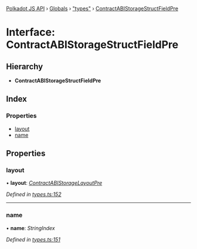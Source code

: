 [Polkadot JS API](../README.md) › [Globals](../globals.md) › ["types"](../modules/_types_.md) › [ContractABIStorageStructFieldPre](_types_.contractabistoragestructfieldpre.md)

# Interface: ContractABIStorageStructFieldPre

## Hierarchy

* **ContractABIStorageStructFieldPre**

## Index

### Properties

* [layout](_types_.contractabistoragestructfieldpre.md#layout)
* [name](_types_.contractabistoragestructfieldpre.md#name)

## Properties

###  layout

• **layout**: *[ContractABIStorageLayoutPre](../modules/_types_.md#contractabistoragelayoutpre)*

*Defined in [types.ts:152](https://github.com/polkadot-js/api/blob/7f39c573ce/packages/api-contract/src/types.ts#L152)*

___

###  name

• **name**: *StringIndex*

*Defined in [types.ts:151](https://github.com/polkadot-js/api/blob/7f39c573ce/packages/api-contract/src/types.ts#L151)*
